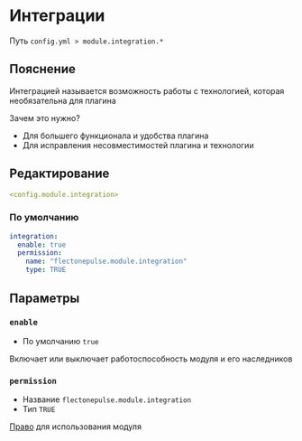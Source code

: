# Интеграции
Путь `config.yml > module.integration.*`

## Пояснение
Интеграцией называется возможность работы с технологией, которая необязательна для плагина

Зачем это нужно?
- Для большего функционала и удобства плагина
- Для исправления несовместимостей плагина и технологии

## Редактирование
```yaml
<config.module.integration>
```

### По умолчанию
```yaml
integration:
  enable: true
  permission:
    name: "flectonepulse.module.integration"
    type: TRUE
```

## Параметры

### `enable`
- По умолчанию `true`

Включает или выключает работоспособность модуля и его наследников

### `permission`
- Название `flectonepulse.module.integration`
- Тип `TRUE`

[Право](/ru/config/module/#пояснение) для использования модуля